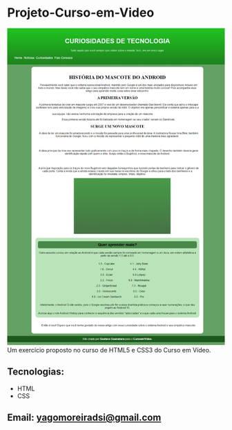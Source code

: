 # Projeto-Curso-em-Video
![preview](https://github.com/Yaguu/Projeto-Curso-em-Video/blob/main/projetocev/preview.png)
Um exercício proposto no curso de HTML5 e CSS3 do Curso em Vídeo.
## Tecnologias: 
- HTML
- CSS
## Email: yagomoreiradsi@gmail.com
